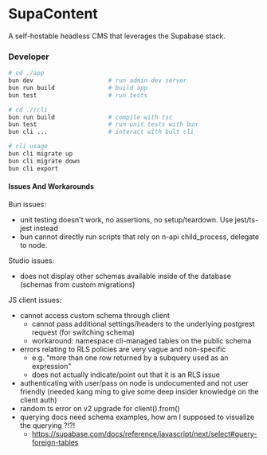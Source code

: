 # SupaContent

A self-hostable headless CMS that leverages the Supabase stack.

### Developer

```bash
# cd ./app
bun dev                     # run admin dev server
bun run build               # build app
bun test                    # run tests

# cd .//cli
bun run build               # compile with tsc
bun test                    # run unit tests with bun
bun cli ...                 # interact with bult cli

# cli usage
bun cli migrate up
bun cli migrate down
bun cli export
```

#### Issues And Workarounds

Bun issues:

- unit testing doesn't work, no assertions, no setup/teardown. Use jest/ts-jest instead
- bun cannot directly run scripts that rely on n-api child_process, delegate to node.

Studio issues:

- does not display other schemas available inside of the database (schemas from custom migrations)

JS client issues:

- cannot access custom schema through client
  - cannot pass additional settings/headers to the underlying postgrest request (for switching schema)
  - workaround: namespace cli-managed tables on the public schema
- errors relating to RLS policies are very vague and non-specific
  - e.g. "more than one row returned by a subquery used as an expression"
  - does not actually indicate/point out that it is an RLS issue
- authenticating with user/pass on node is undocumented and not user friendly (needed kang ming to give some deep insider knowledge on the client auth)
- random ts error on v2 upgrade for client().from()
- querying docs need schema examples, how am I supposed to visualize the querying ?!?!
  - https://supabase.com/docs/reference/javascript/next/select#query-foreign-tables
